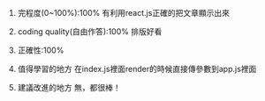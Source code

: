 1. 完程度(0~100%):100%
有利用react.js正確的把文章顯示出來
2. coding quality(自由作答):100%
排版好看
3. 正確性:100%

4. 值得學習的地方
在index.js裡面render的時候直接傳參數到app.js裡面
5. 建議改進的地方
無，都很棒！
